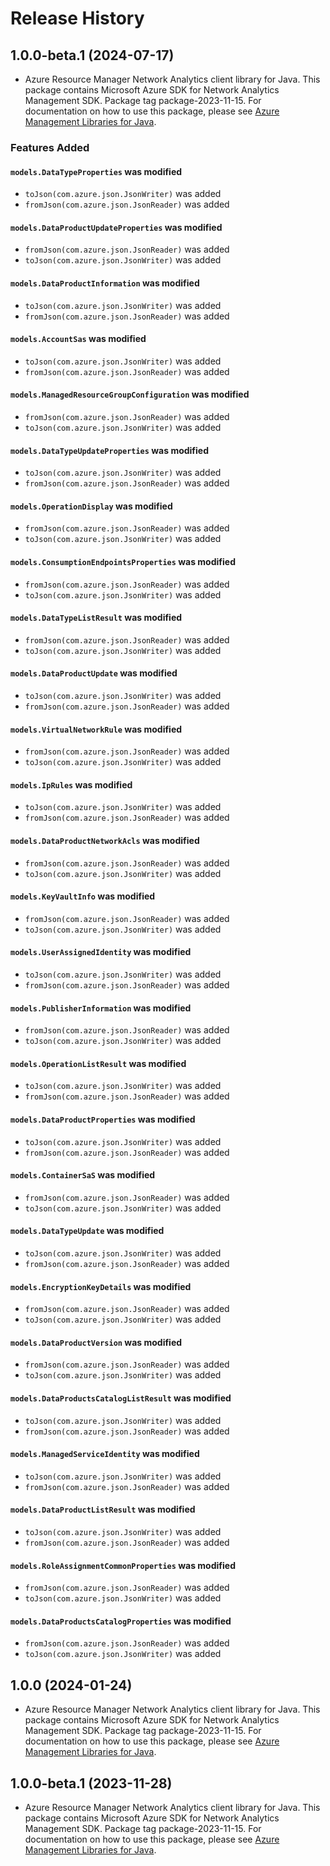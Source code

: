 # Release History

## 1.0.0-beta.1 (2024-07-17)

- Azure Resource Manager Network Analytics client library for Java. This package contains Microsoft Azure SDK for Network Analytics Management SDK.  Package tag package-2023-11-15. For documentation on how to use this package, please see [Azure Management Libraries for Java](https://aka.ms/azsdk/java/mgmt).

### Features Added

#### `models.DataTypeProperties` was modified

* `toJson(com.azure.json.JsonWriter)` was added
* `fromJson(com.azure.json.JsonReader)` was added

#### `models.DataProductUpdateProperties` was modified

* `fromJson(com.azure.json.JsonReader)` was added
* `toJson(com.azure.json.JsonWriter)` was added

#### `models.DataProductInformation` was modified

* `toJson(com.azure.json.JsonWriter)` was added
* `fromJson(com.azure.json.JsonReader)` was added

#### `models.AccountSas` was modified

* `toJson(com.azure.json.JsonWriter)` was added
* `fromJson(com.azure.json.JsonReader)` was added

#### `models.ManagedResourceGroupConfiguration` was modified

* `fromJson(com.azure.json.JsonReader)` was added
* `toJson(com.azure.json.JsonWriter)` was added

#### `models.DataTypeUpdateProperties` was modified

* `toJson(com.azure.json.JsonWriter)` was added
* `fromJson(com.azure.json.JsonReader)` was added

#### `models.OperationDisplay` was modified

* `fromJson(com.azure.json.JsonReader)` was added
* `toJson(com.azure.json.JsonWriter)` was added

#### `models.ConsumptionEndpointsProperties` was modified

* `fromJson(com.azure.json.JsonReader)` was added
* `toJson(com.azure.json.JsonWriter)` was added

#### `models.DataTypeListResult` was modified

* `fromJson(com.azure.json.JsonReader)` was added
* `toJson(com.azure.json.JsonWriter)` was added

#### `models.DataProductUpdate` was modified

* `toJson(com.azure.json.JsonWriter)` was added
* `fromJson(com.azure.json.JsonReader)` was added

#### `models.VirtualNetworkRule` was modified

* `fromJson(com.azure.json.JsonReader)` was added
* `toJson(com.azure.json.JsonWriter)` was added

#### `models.IpRules` was modified

* `toJson(com.azure.json.JsonWriter)` was added
* `fromJson(com.azure.json.JsonReader)` was added

#### `models.DataProductNetworkAcls` was modified

* `fromJson(com.azure.json.JsonReader)` was added
* `toJson(com.azure.json.JsonWriter)` was added

#### `models.KeyVaultInfo` was modified

* `fromJson(com.azure.json.JsonReader)` was added
* `toJson(com.azure.json.JsonWriter)` was added

#### `models.UserAssignedIdentity` was modified

* `toJson(com.azure.json.JsonWriter)` was added
* `fromJson(com.azure.json.JsonReader)` was added

#### `models.PublisherInformation` was modified

* `fromJson(com.azure.json.JsonReader)` was added
* `toJson(com.azure.json.JsonWriter)` was added

#### `models.OperationListResult` was modified

* `toJson(com.azure.json.JsonWriter)` was added
* `fromJson(com.azure.json.JsonReader)` was added

#### `models.DataProductProperties` was modified

* `toJson(com.azure.json.JsonWriter)` was added
* `fromJson(com.azure.json.JsonReader)` was added

#### `models.ContainerSaS` was modified

* `fromJson(com.azure.json.JsonReader)` was added
* `toJson(com.azure.json.JsonWriter)` was added

#### `models.DataTypeUpdate` was modified

* `toJson(com.azure.json.JsonWriter)` was added
* `fromJson(com.azure.json.JsonReader)` was added

#### `models.EncryptionKeyDetails` was modified

* `fromJson(com.azure.json.JsonReader)` was added
* `toJson(com.azure.json.JsonWriter)` was added

#### `models.DataProductVersion` was modified

* `fromJson(com.azure.json.JsonReader)` was added
* `toJson(com.azure.json.JsonWriter)` was added

#### `models.DataProductsCatalogListResult` was modified

* `toJson(com.azure.json.JsonWriter)` was added
* `fromJson(com.azure.json.JsonReader)` was added

#### `models.ManagedServiceIdentity` was modified

* `toJson(com.azure.json.JsonWriter)` was added
* `fromJson(com.azure.json.JsonReader)` was added

#### `models.DataProductListResult` was modified

* `toJson(com.azure.json.JsonWriter)` was added
* `fromJson(com.azure.json.JsonReader)` was added

#### `models.RoleAssignmentCommonProperties` was modified

* `fromJson(com.azure.json.JsonReader)` was added
* `toJson(com.azure.json.JsonWriter)` was added

#### `models.DataProductsCatalogProperties` was modified

* `fromJson(com.azure.json.JsonReader)` was added
* `toJson(com.azure.json.JsonWriter)` was added

## 1.0.0 (2024-01-24)

- Azure Resource Manager Network Analytics client library for Java. This package contains Microsoft Azure SDK for Network Analytics Management SDK.  Package tag package-2023-11-15. For documentation on how to use this package, please see [Azure Management Libraries for Java](https://aka.ms/azsdk/java/mgmt).

## 1.0.0-beta.1 (2023-11-28)

- Azure Resource Manager Network Analytics client library for Java. This package contains Microsoft Azure SDK for Network Analytics Management SDK.  Package tag package-2023-11-15. For documentation on how to use this package, please see [Azure Management Libraries for Java](https://aka.ms/azsdk/java/mgmt).
